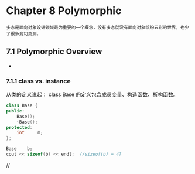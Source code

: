 # Chapter 8 Polymorphic
```
多态是面向对象设计领域最为重要的一个概念，没有多态就没有面向对象缤纷五彩的世界，也少了很多变幻莫测。
```

## 7.1 Polymorphic Overview
- ​

### 7.1.1 class vs. instance
从类的定义说起：
class Base 的定义包含成员变量、构造函数、析构函数。
```c++
class Base {
public:
    Base();
    ~Base();
protected:
	int		m;
};

Base	b;
cout << sizeof(b) << endl;	//sizeof(b) = 4?
```

//
